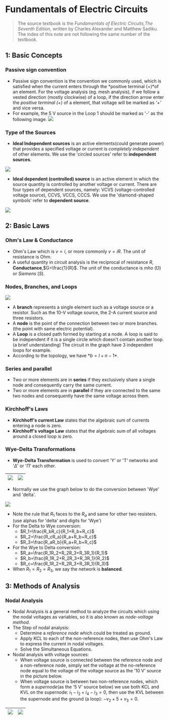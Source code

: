 # Fundamentals of Electric Circuits
> The source textbook is the *Fundamentals of Electric Circuits,The Seventh Edition*, written by Charles Alexander and Matthew Sadiku.
> The index of this note are not following the same number of the textbook. 


## 1: Basic Concepts 

### Passive sign convention
- Passive sign convention is the convention we commonly used, which is satisfied when the current enters through the *positive terminal (+)*of an element. For the voltage analysis (eg. mesh analysis), if we follow a vested direction (mostly clockwise) of a loop, if the direction arrow enter the *positive terminal (+)* of a element, that voltage will be marked as *'+'* and vice versa.
- For example, the 5 V source in the Loop 1 should be marked as '-' as the following image.
![](image/2022-08-17-18-10-38.png)

### Type of the Sources 
- **Ideal Independent sources** is an active elements(could generate power) that provides a specified voltage or current is *completely independent* of other elements. We use the 'circled sources' refer to **independent sources**.

![](image/2022-08-17-18-23-51.png)

- **Ideal dependent (controlled) source** is an active element in which the source quantity is controlled by another voltage or current. There are four types of dependent sources, namely:  VCVS (voltage-controlled voltage source), CCVS, VCCS, CCCS. We use the 'diamond-shaped symbols' refer to **dependent source**.

![](image/2022-08-17-18-30-36.png)

## 2: Basic Laws 

### Ohm's Law & Conductance 

- Ohm's Law which is $v\propto i$, or more commonly $v=iR$. The unit of resistance is Ohm.
- A useful quantity in circuit analysis is the reciprocal of resistance $R$, **Conductance**,$G=\frac{1}{R}$. The unit of the conductance is *mho* ($\mho$) or *Siemens* ($S$).

### Nodes, Branches, and Loops 

![](image/2022-08-18-10-15-52.png)

- A **branch** represents a single element such as a voltage source or a resistor. Such as the 10-V voltage source, the 2-A current source and three resistors.
- A **node** is the point of the connection between two or more branches.(the point with same electric potential).
- A **Loop** is a closed path formed by starting at a node. A loop is said to be independent if it is a single circle which doesn't contain another loop. (a brief understanding) The circuit in the graph have 3 independent loops for example.
- According to the topology, we have $*b=l+n-1*$.

### Series and parallel

- Two or more elements are in **series** if they exclusively share a single node and consequently carry the same current.
- Two or more elements are in **parallel** if they are connected to the same two nodes and consequently have the same voltage across them.

### Kirchhoff's Laws 

- **Kirchhoff's current Law** states that the algebraic sum of currents entering a node is zero.
- **Kirchhoff's voltage Law** states that the algebraic sum of all voltages around a closed loop is zero.

### Wye-Delta Transformations 

- **Wye-Delta Transformation** is used to convert 'Y' or 'T' networks and '$\Delta$' or '$\Pi$' each other. 

|![](image/2022-08-18-14-10-58.png)|![](image/2022-08-18-14-21-20.png)|
|  ----  |  ----  |

- Normally we use the graph below to do the conversion between 'Wye' and 'delta'.

![](image/2022-08-18-16-44-35.png)

- Note the rule that $R_1$ faces to the $R_a$ and same for other two resisters.(use alphas for 'delta' and digits for 'Wye')
- For the Delta to Wye conversion:
    - $R_1=\frac{R_bR_c}{R_1+R_b+R_c}$
    - $R_2=\frac{R_cR_a}{R_a+R_b+R_c}$
    - $R_3=\frac{R_aR_b}{R_a+R_b+R_c}$
- For the Wye to Delta conversion:
    - $R_a=\frac{R_1R_2+R_2R_3+R_3R_1}{R_1}$
    - $R_b=\frac{R_1R_2+R_2R_3+R_3R_1}{R_2}$
    - $R_c=\frac{R_1R_2+R_2R_3+R_3R_1}{R_3}$
- When $R_1=R_2=R_3$, we say the network is **balanced**.

## 3: Methods of Analysis 

### Nodal Analysis 

- Nodal Analysis is a general method to analyze the circuits which using the nodal voltages as variables, so it is also known as *node-voltage method*.
- The Step of nodal analysis:
    - Determine a *reference node* which could be treated as ground.
    - Apply KCL to each of the non-reference nodes, then use Ohm's Law to express the current in nodal voltages.
    - Solve the Simultaneous Equations.
- Nodal analysis with voltage sources:
    - When voltage source is connected between the reference node and a non-reference node, simply set the voltage at the no-reference node equal to the voltage of the voltage source as the '10 V' source in the picture below.
    - When voltage source is between two non-reference nodes, which form a *supernode*(as the '5 V' source below) we use both KCL and KVL on the supernode: $i_1-i_2+i_4-i_3=0$, then use the KVL between the supernode and the ground (a loop): $-v_2+5+v_3=0$.


|![](image/2022-08-18-17-11-28.png)|![](image/2022-08-18-17-18-16.png)|
|----|----|

